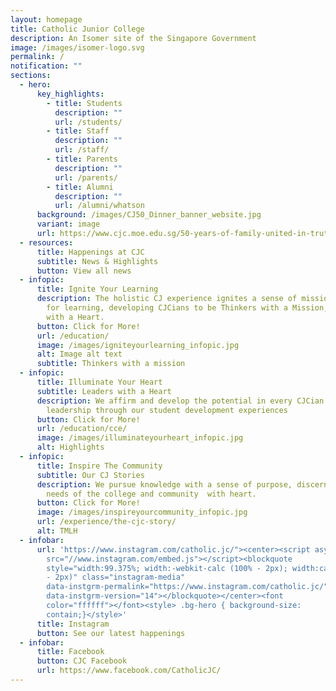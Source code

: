 ```yaml
---
layout: homepage
title: Catholic Junior College
description: An Isomer site of the Singapore Government
image: /images/isomer-logo.svg
permalink: /
notification: ""
sections:
  - hero:
      key_highlights:
        - title: Students
          description: ""
          url: /students/
        - title: Staff
          description: ""
          url: /staff/
        - title: Parents
          description: ""
          url: /parents/
        - title: Alumni
          description: ""
          url: /alumni/whatson
      background: /images/CJ50_Dinner_banner_website.jpg
      variant: image
      url: https://www.cjc.moe.edu.sg/50-years-of-family-united-in-truth-and-love/
  - resources:
      title: Happenings at CJC
      subtitle: News & Highlights
      button: View all news
  - infopic:
      title: Ignite Your Learning
      description: The holistic CJ experience ignites a sense of mission and passion
        for learning, developing CJCians to be Thinkers with a Mission, Leaders
        with a Heart.
      button: Click for More!
      url: /education/
      image: /images/igniteyourlearning_infopic.jpg
      alt: Image alt text
      subtitle: Thinkers with a mission
  - infopic:
      title: Illuminate Your Heart
      subtitle: Leaders with a Heart
      description: We affirm and develop the potential in every CJCian for growth and
        leadership through our student development experiences
      button: Click for More!
      url: /education/cce/
      image: /images/illuminateyourheart_infopic.jpg
      alt: Highlights
  - infopic:
      title: Inspire The Community
      subtitle: Our CJ Stories
      description: We pursue knowledge with a sense of purpose, discern and serve the
        needs of the college and community  with heart.
      button: Click for More!
      image: /images/inspireyourcommunity_infopic.jpg
      url: /experience/the-cjc-story/
      alt: TMLH
  - infobar:
      url: 'https://www.instagram.com/catholic.jc/"><center><script async=""
        src="//www.instagram.com/embed.js"></script><blockquote
        style="width:99.375%; width:-webkit-calc (100% - 2px); width:calc (100%
        - 2px)" class="instagram-media"
        data-instgrm-permalink="https://www.instagram.com/catholic.jc/"
        data-instgrm-version="14"></blockquote></center><font
        color="ffffff"></font><style> .bg-hero { background-size:
        contain;}</style>'
      title: Instagram
      button: See our latest happenings
  - infobar:
      title: Facebook
      button: CJC Facebook
      url: https://www.facebook.com/CatholicJC/
---
```

